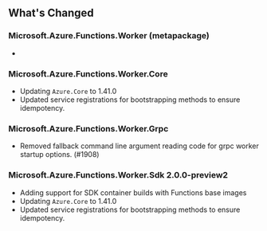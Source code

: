 ## What's Changed

<!-- Please add your release notes in the following format:
- My change description (#PR/#issue)
-->

### Microsoft.Azure.Functions.Worker (metapackage) <version>

- <entry>

### Microsoft.Azure.Functions.Worker.Core <version>

- Updating `Azure.Core` to 1.41.0
- Updated service registrations for bootstrapping methods to ensure idempotency.

### Microsoft.Azure.Functions.Worker.Grpc <version>

- Removed fallback command line argument reading code for grpc worker startup options. (#1908)

### Microsoft.Azure.Functions.Worker.Sdk 2.0.0-preview2

- Adding support for SDK container builds with Functions base images
- Updating `Azure.Core` to 1.41.0
- Updated service registrations for bootstrapping methods to ensure idempotency.